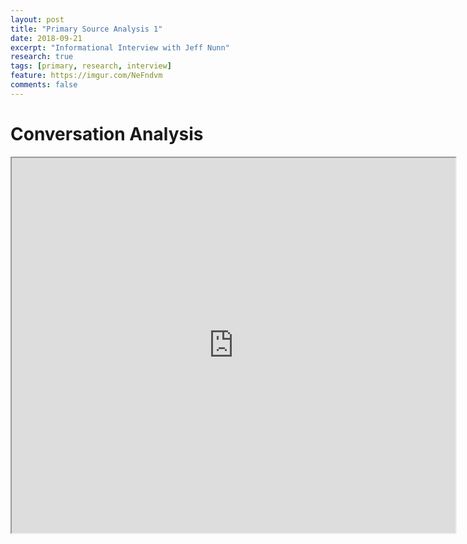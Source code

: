 ```yaml
---
layout: post
title: "Primary Source Analysis 1"
date: 2018-09-21
excerpt: "Informational Interview with Jeff Nunn"
research: true
tags: [primary, research, interview]
feature: https://imgur.com/NeFndvm
comments: false
---
```


# Conversation Analysis

<iframe src="https://drive.google.com/file/d/19w_PeLS-n-NUpwrNToJ2MeNEsG3zYzBn/preview" width="710" height="600"></iframe>
